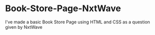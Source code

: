 # Book-Store-Page-NxtWave
I've made a basic Book Store Page using HTML and CSS as a question given by NxtWave
